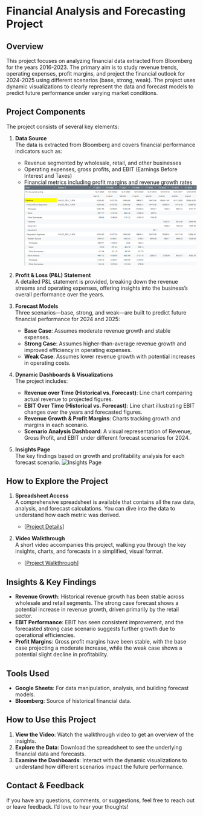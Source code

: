 # Financial Analysis and Forecasting Project

## Overview
This project focuses on analyzing financial data extracted from Bloomberg for the years 2016-2023. The primary aim is to study revenue trends, operating expenses, profit margins, and project the financial outlook for 2024-2025 using different scenarios (base, strong, weak). The project uses dynamic visualizations to clearly represent the data and forecast models to predict future performance under varying market conditions.

## Project Components
The project consists of several key elements:

1. **Data Source**  
   The data is extracted from Bloomberg and covers financial performance indicators such as:
   - Revenue segmented by wholesale, retail, and other businesses
   - Operating expenses, gross profits, and EBIT (Earnings Before Interest and Taxes)
   - Financial metrics including profit margins and revenue growth rates
   ![Data Source](images/1.png)


2. **Profit & Loss (P&L) Statement**  
   A detailed P&L statement is provided, breaking down the revenue streams and operating expenses, offering insights into the business’s overall performance over the years.

3. **Forecast Models**  
   Three scenarios—base, strong, and weak—are built to predict future financial performance for 2024 and 2025:
   - **Base Case**: Assumes moderate revenue growth and stable expenses.
   - **Strong Case**: Assumes higher-than-average revenue growth and improved efficiency in operating expenses.
   - **Weak Case**: Assumes lower revenue growth with potential increases in operating costs.

4. **Dynamic Dashboards & Visualizations**  
   The project includes:
   - **Revenue over Time (Historical vs. Forecast)**: Line chart comparing actual revenue to projected figures.
   - **EBIT Over Time (Historical vs. Forecast)**: Line chart illustrating EBIT changes over the years and forecasted figures.
   - **Revenue Growth & Profit Margins**: Charts tracking growth and margins in each scenario.
   - **Scenario Analysis Dashboard**: A visual representation of Revenue, Gross Profit, and EBIT under different forecast scenarios for 2024.
     
5. **Insights Page**  
   The key findings based on growth and profitability analysis for each forecast scenario.
   ![Insights Page](images/5)

## How to Explore the Project

1. **Spreadsheet Access**  
   A comprehensive spreadsheet is available that contains all the raw data, analysis, and forecast calculations. You can dive into the data to understand how each metric was derived.

   - [[Project Details](https://docs.google.com/spreadsheets/d/1BiD8oHuSKxSh-g2shcsBQtCunnF_q8RNGCYodlP9o6k/edit?usp=sharing)]

2. **Video Walkthrough**  
   A short video accompanies this project, walking you through the key insights, charts, and forecasts in a simplified, visual format.
   - [[Project Walkthrough](https://www.linkedin.com/feed/update/urn:li:activity:7254109474586542080/)]


## Insights & Key Findings

- **Revenue Growth**: Historical revenue growth has been stable across wholesale and retail segments. The strong case forecast shows a potential increase in revenue growth, driven primarily by the retail sector.
- **EBIT Performance**: EBIT has seen consistent improvement, and the forecasted strong case scenario suggests further growth due to operational efficiencies.
- **Profit Margins**: Gross profit margins have been stable, with the base case projecting a moderate increase, while the weak case shows a potential slight decline in profitability.

## Tools Used
- **Google Sheets**: For data manipulation, analysis, and building forecast models.
- **Bloomberg**: Source of historical financial data.

## How to Use this Project
1. **View the Video**: Watch the walkthrough video to get an overview of the insights.
2. **Explore the Data**: Download the spreadsheet to see the underlying financial data and forecasts.
3. **Examine the Dashboards**: Interact with the dynamic visualizations to understand how different scenarios impact the future performance.

## Contact & Feedback
If you have any questions, comments, or suggestions, feel free to reach out or leave feedback. I’d love to hear your thoughts!
